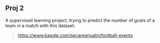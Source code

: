 ## Proj 2
A supervised learning project, trying to predict the number of goals of a team in a match with this dataset:
>https://www.kaggle.com/secareanualin/football-events
